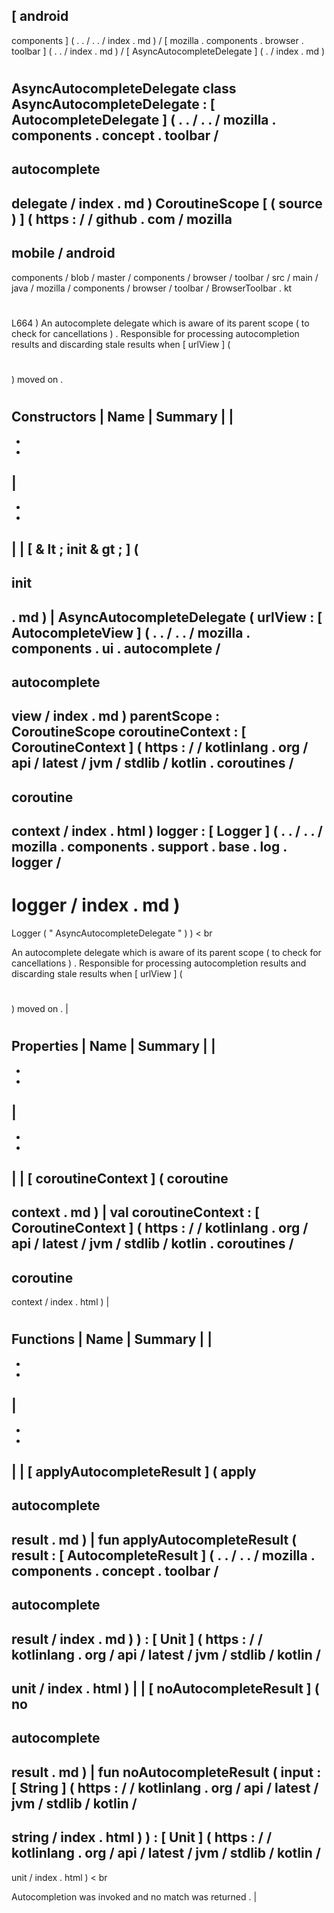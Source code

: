 [
android
-
components
]
(
.
.
/
.
.
/
index
.
md
)
/
[
mozilla
.
components
.
browser
.
toolbar
]
(
.
.
/
index
.
md
)
/
[
AsyncAutocompleteDelegate
]
(
.
/
index
.
md
)
#
AsyncAutocompleteDelegate
class
AsyncAutocompleteDelegate
:
[
AutocompleteDelegate
]
(
.
.
/
.
.
/
mozilla
.
components
.
concept
.
toolbar
/
-
autocomplete
-
delegate
/
index
.
md
)
CoroutineScope
[
(
source
)
]
(
https
:
/
/
github
.
com
/
mozilla
-
mobile
/
android
-
components
/
blob
/
master
/
components
/
browser
/
toolbar
/
src
/
main
/
java
/
mozilla
/
components
/
browser
/
toolbar
/
BrowserToolbar
.
kt
#
L664
)
An
autocomplete
delegate
which
is
aware
of
its
parent
scope
(
to
check
for
cancellations
)
.
Responsible
for
processing
autocompletion
results
and
discarding
stale
results
when
[
urlView
]
(
#
)
moved
on
.
#
#
#
Constructors
|
Name
|
Summary
|
|
-
-
-
|
-
-
-
|
|
[
&
lt
;
init
&
gt
;
]
(
-
init
-
.
md
)
|
AsyncAutocompleteDelegate
(
urlView
:
[
AutocompleteView
]
(
.
.
/
.
.
/
mozilla
.
components
.
ui
.
autocomplete
/
-
autocomplete
-
view
/
index
.
md
)
parentScope
:
CoroutineScope
coroutineContext
:
[
CoroutineContext
]
(
https
:
/
/
kotlinlang
.
org
/
api
/
latest
/
jvm
/
stdlib
/
kotlin
.
coroutines
/
-
coroutine
-
context
/
index
.
html
)
logger
:
[
Logger
]
(
.
.
/
.
.
/
mozilla
.
components
.
support
.
base
.
log
.
logger
/
-
logger
/
index
.
md
)
=
Logger
(
"
AsyncAutocompleteDelegate
"
)
)
<
br
>
An
autocomplete
delegate
which
is
aware
of
its
parent
scope
(
to
check
for
cancellations
)
.
Responsible
for
processing
autocompletion
results
and
discarding
stale
results
when
[
urlView
]
(
#
)
moved
on
.
|
#
#
#
Properties
|
Name
|
Summary
|
|
-
-
-
|
-
-
-
|
|
[
coroutineContext
]
(
coroutine
-
context
.
md
)
|
val
coroutineContext
:
[
CoroutineContext
]
(
https
:
/
/
kotlinlang
.
org
/
api
/
latest
/
jvm
/
stdlib
/
kotlin
.
coroutines
/
-
coroutine
-
context
/
index
.
html
)
|
#
#
#
Functions
|
Name
|
Summary
|
|
-
-
-
|
-
-
-
|
|
[
applyAutocompleteResult
]
(
apply
-
autocomplete
-
result
.
md
)
|
fun
applyAutocompleteResult
(
result
:
[
AutocompleteResult
]
(
.
.
/
.
.
/
mozilla
.
components
.
concept
.
toolbar
/
-
autocomplete
-
result
/
index
.
md
)
)
:
[
Unit
]
(
https
:
/
/
kotlinlang
.
org
/
api
/
latest
/
jvm
/
stdlib
/
kotlin
/
-
unit
/
index
.
html
)
|
|
[
noAutocompleteResult
]
(
no
-
autocomplete
-
result
.
md
)
|
fun
noAutocompleteResult
(
input
:
[
String
]
(
https
:
/
/
kotlinlang
.
org
/
api
/
latest
/
jvm
/
stdlib
/
kotlin
/
-
string
/
index
.
html
)
)
:
[
Unit
]
(
https
:
/
/
kotlinlang
.
org
/
api
/
latest
/
jvm
/
stdlib
/
kotlin
/
-
unit
/
index
.
html
)
<
br
>
Autocompletion
was
invoked
and
no
match
was
returned
.
|
